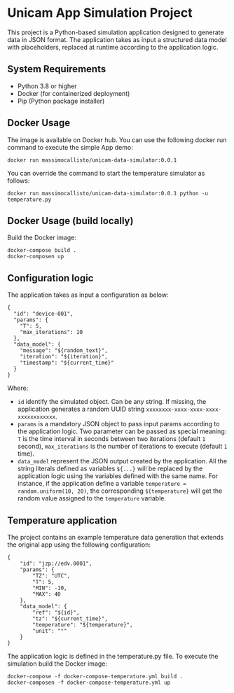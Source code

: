 # Unicam App Simulation Project

This project is a Python-based simulation application designed to generate data in JSON format. The application takes as input a structured data model with placeholders, replaced at runtime according to the application logic.

## System Requirements
* Python 3.8 or higher
* Docker (for containerized deployment)
* Pip (Python package installer)

## Docker Usage
The image is available on Docker hub. You can use the following docker run command to execute the simple App demo:

    docker run massimocallisto/unicam-data-simulator:0.0.1

You can override the command to start the temperature simulator as follows:

    docker run massimocallisto/unicam-data-simulator:0.0.1 python -u temperature.py


## Docker Usage (build locally)

Build the Docker image:

    docker-compose build .
    docker-composen up

## Configuration logic

The application takes as input a configuration as below:

```
{
  "id": "device-001",
  "params": {
    "T": 5,
    "max_iterations": 10
  },
  "data_model": {
    "message": "${random_text}",
    "iteration": "${iteration}",
    "timestamp": "${current_time}"
  }
}
```

Where:
* `id` identify the simulated object. Can be any string. If missing, the application generates a random UUID string `xxxxxxxx-xxxx-xxxx-xxxx-xxxxxxxxxxxx`.
* `params` is a mandatory JSON object to pass input params according to the application logic. Two parameter can be passed as special meaning: `T` is the time interval in seconds between two iterations (default `1` second), `max_iterations` is the number of iterations to execute (default `1` time). 
* `data_model` represent the JSON output created by the application. All the string literals defined as variables `${...}` will be replaced by the application logic using the variables defined with the same name. For instance, if the application define a variable `temperature = random.uniform(10, 20)`, the corresponding `${temperature}` will get the random value assigned to the `temperature` variable.

## Temperature application

The project contains an example temperature data generation that extends the original app using the following configuration:

```
{
    "id": "jzp://edv.0001",
    "params": {
        "TZ": "UTC",
        "T": 5,
        "MIN": -10,
        "MAX": 40
    },
    "data_model": {
        "ref": "${id}",
        "tz": "${current_time}",
        "temperature": "${temperature}",
        "unit": "°"
    }
}
```
The application logic is defined in the temperature.py file. To execute the simulation build the Docker image:

    docker-compose -f docker-compose-temperature.yml build .
    docker-composen -f docker-compose-temperature.yml up




